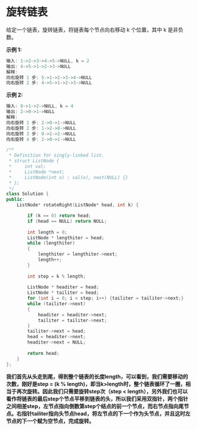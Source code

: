 # 旋转链表
给定一个链表，旋转链表，将链表每个节点向右移动 k 个位置，其中 k 是非负数。


**示例 1:**
```cpp
输入: 1->2->3->4->5->NULL, k = 2
输出: 4->5->1->2->3->NULL
解释:
向右旋转 1 步: 5->1->2->3->4->NULL
向右旋转 2 步: 4->5->1->2->3->NULL
```
**示例 2:**
```cpp
输入: 0->1->2->NULL, k = 4
输出: 2->0->1->NULL
解释:
向右旋转 1 步: 2->0->1->NULL
向右旋转 2 步: 1->2->0->NULL
向右旋转 3 步: 0->1->2->NULL
向右旋转 4 步: 2->0->1->NULL
```
```cpp
/**
 * Definition for singly-linked list.
 * struct ListNode {
 *     int val;
 *     ListNode *next;
 *     ListNode(int x) : val(x), next(NULL) {}
 * };
 */
class Solution {
public:
    ListNode* rotateRight(ListNode* head, int k) {

        if (k == 0) return head;
        if (head == NULL) return NULL;
        
        int length = 0;
        ListNode * lengthiter = head;
        while (lengthiter)
        {
            lengthiter = lengthiter->next;
            length++;
        }
        
        int step = k % length;
        
        ListNode * headiter = head;
        ListNode * tailiter = head;
        for (int i = 0; i < step; i++) {tailiter = tailiter->next;}
        while (tailiter->next)
        {
            headiter = headiter->next;
            tailiter = tailiter->next;
        }
        tailiter->next = head;
        head = headiter->next;
        headiter->next = NULL;
        
        return head;
    }
};
```
**我们首先从头走到尾，得到整个链表的长度length，可以看到，我们需要移动的次数，刚好是step = (k % length)，即当k>length时，整个链表循环了一圈，相当于再次旋转。因此我们只需要旋转step次（step < length），另外我们也可以看作将链表的最后step个节点平移到链表的头，所以我们采用双指针，两个指针之间相差step，左节点指向倒数第step个结点的前一个节点，而右节点指向尾节点。右指针tailiter指向头节点head，将左节点的下一个作为头节点，并且这时左节点的下一个赋为空节点，完成旋转。**
